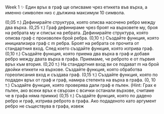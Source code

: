 Week 1 ✨
Един връх в граф ще описваме чрез етикета във върха, а именно символен низ с дължина максимум 10 символа.

(0,05 т.) Дефинирайте структура, която описва насочено ребро между два върха.
(0,25 т.) Граф дефинираме чрез броят на върховете му, броя на ребрата му и списък на ребрата. Дефинирайте структура, която описва граф с произволен брой ребра.
(0,10 т.) Създайте функция, която инициализира граф с m ребра. Броят на ребрата се прочита от стандартния вход. След което създайте функция, която изтрива граф.
(0,10 т.) Създайте функция, която приема два върха в граф и добавя ребро между двата върха в графа. Приемаме, че реброто е от първия връх към втория.
(0,20 т.) На стандартния вход ви се подават m на брой двойки етикети на върхове. Създайте функция, която обработва гореописания вход и създава граф.
(0,15 т.) Създайте функция, която по подаден връх от граф и граф, намира степента на върха в графа.
(0, 10 т.) Създайте функция, която проверява дали граф е пълен. (Hint: Грах е пълен, ако всеки връх е свързан с всички останали върхове, считаме че в графа няма примки)
(0,15 т.) Създайте функция, която по дадено ребро и граф, изтрива реброто в графа. Ако подаденото като аргумент ребро не съществува в графа, извеж
